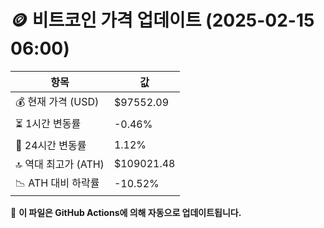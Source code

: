# 🪙 비트코인 가격 업데이트 (2025-02-15 06:00)

| 항목                | 값 |
|--------------------|----------------|
| 💰 현재 가격 (USD) | $97552.09 |
| ⏳ 1시간 변동률    | -0.46% |
| 📆 24시간 변동률   | 1.12% |
| 🔝 역대 최고가 (ATH) | $109021.48 |
| 📉 ATH 대비 하락률 | -10.52% |

🔄 **이 파일은 GitHub Actions에 의해 자동으로 업데이트됩니다.**
